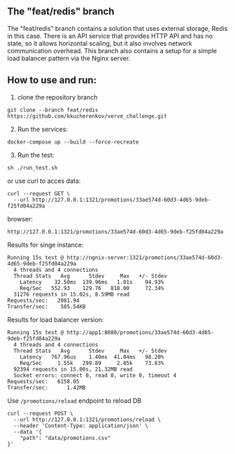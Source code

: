 ## The "feat/redis" branch
The "feat/redis" branch contains a solution that uses external storage, Redis in this case. There is an API service that provides HTTP API and has no state, so it allows horizontal scaling, but it also involves network communication overhead. This branch also contains a setup for a simple load balancer pattern via the Nginx server.

## How to use and run:
1. clone the repository branch
```
git clone --branch feat/redis https://github.com/kkucherenkov/verve_challenge.git
```
2. Run the services:
```
docker-compose up --build --force-recreate
```
3. Run the test:
```
sh ./run_test.sh
```
or use curl to acces data:
```
curl --request GET \
  --url http://127.0.0.1:1321/promotions/33ae574d-60d3-4d65-9deb-f25fd04a229a
```
browser:
```
http://127.0.0.1:1321/promotions/33ae574d-60d3-4d65-9deb-f25fd04a229a
```
Results for singe instance:
```
Running 15s test @ http://ngnix-server:1321/promotions/33ae574d-60d3-4d65-9deb-f25fd04a229a
  4 threads and 4 connections
  Thread Stats   Avg      Stdev     Max   +/- Stdev
    Latency    32.50ms  139.96ms   1.01s    94.93%
    Req/Sec   552.93    129.76   818.00     72.34%
  31276 requests in 15.02s, 8.59MB read
Requests/sec:   2081.94
Transfer/sec:    585.54KB
```
Results for load balancer version:
```
Running 15s test @ http://app1:8080/promotions/33ae574d-60d3-4d65-9deb-f25fd04a229a
  4 threads and 4 connections
  Thread Stats   Avg      Stdev     Max   +/- Stdev
    Latency   767.96us    1.40ms  41.04ms   98.20%
    Req/Sec     1.55k   299.89     2.85k    73.83%
  92394 requests in 15.00s, 21.32MB read
  Socket errors: connect 0, read 0, write 0, timeout 4
Requests/sec:   6158.05
Transfer/sec:      1.42MB
```
Use `/promotions/reload` endpoint to reload DB
```
curl --request POST \
  --url http://127.0.0.1:1321/promotions/reload \
  --header 'Content-Type: application/json' \
  --data '{
	"path": "data/promotions.csv"
}'
```
